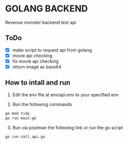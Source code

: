 # GOLANG BACKEND
Revenue monster backend test api

## ToDo
- [x] make script to request api from golang
- [x] movie api checking
- [x] fix movie api checking
- [x] return image as base64

## How to intall and run
1. Edit the env file at env/api.env to your specified env

2. Run the following commands
```bash
go mod tidy
go run main.go
```

3. Run via postman the follwoing link or run the go script
```bash
go run call_api.go
```